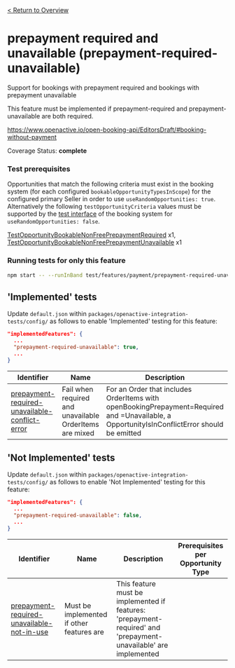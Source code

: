 [< Return to Overview](../../README.md)
# prepayment required and unavailable (prepayment-required-unavailable)

Support for bookings with prepayment required and bookings with prepayment unavailable

This feature must be implemented if prepayment-required and prepayment-unavailable are both required.

https://www.openactive.io/open-booking-api/EditorsDraft/#booking-without-payment

Coverage Status: **complete**
### Test prerequisites
Opportunities that match the following criteria must exist in the booking system (for each configured `bookableOpportunityTypesInScope`) for the configured primary Seller in order to use `useRandomOpportunities: true`. Alternatively the following `testOpportunityCriteria` values must be supported by the [test interface](https://openactive.io/test-interface/) of the booking system for `useRandomOpportunities: false`.

[TestOpportunityBookableNonFreePrepaymentRequired](https://openactive.io/test-interface#TestOpportunityBookableNonFreePrepaymentRequired) x1, [TestOpportunityBookableNonFreePrepaymentUnavailable](https://openactive.io/test-interface#TestOpportunityBookableNonFreePrepaymentUnavailable) x1


### Running tests for only this feature

```bash
npm start -- --runInBand test/features/payment/prepayment-required-unavailable/
```



## 'Implemented' tests

Update `default.json` within `packages/openactive-integration-tests/config/` as follows to enable 'Implemented' testing for this feature:

```json
"implementedFeatures": {
  ...
  "prepayment-required-unavailable": true,
  ...
}
```

| Identifier | Name | Description | Prerequisites per Opportunity Type |
|------------|------|-------------|---------------|
| [prepayment-required-unavailable-conflict-error](./implemented/prepayment-required-unavailable-conflict-error-test.js) | Fail when required and unavailable OrderItems are mixed | For an Order that includes OrderItems with openBookingPrepayment=Required and =Unavailable, a OpportunityIsInConflictError should be emitted | [TestOpportunityBookableNonFreePrepaymentRequired](https://openactive.io/test-interface#TestOpportunityBookableNonFreePrepaymentRequired) x1, [TestOpportunityBookableNonFreePrepaymentUnavailable](https://openactive.io/test-interface#TestOpportunityBookableNonFreePrepaymentUnavailable) x1 |



## 'Not Implemented' tests


Update `default.json` within `packages/openactive-integration-tests/config/` as follows to enable 'Not Implemented' testing for this feature:

```json
"implementedFeatures": {
  ...
  "prepayment-required-unavailable": false,
  ...
}
```

| Identifier | Name | Description | Prerequisites per Opportunity Type |
|------------|------|-------------|---------------|
| [prepayment-required-unavailable-not-in-use](./not-implemented/prepayment-required-unavailable-not-in-use-test.js) | Must be implemented if other features are | This feature must be implemented if features: 'prepayment-required' and 'prepayment-unavailable' are implemented |  |
